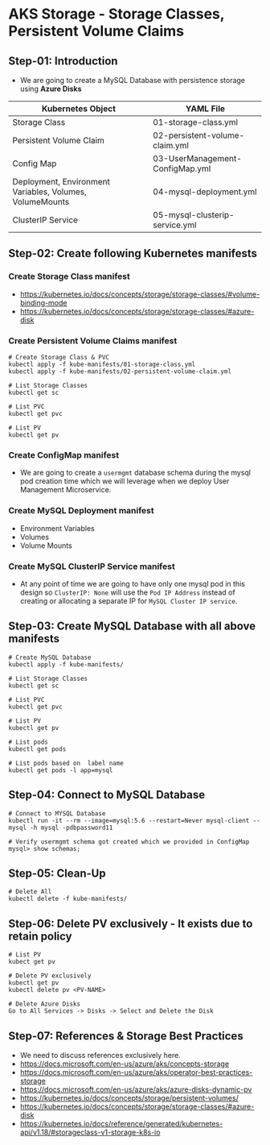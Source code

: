 # AKS Storage -  Storage Classes, Persistent Volume Claims

## Step-01: Introduction
- We are going to create a MySQL Database with persistence storage using **Azure Disks** 

| Kubernetes Object  | YAML File   |
| ------------- | ------------- |
| Storage Class  | 01-storage-class.yml |
| Persistent Volume Claim | 02-persistent-volume-claim.yml   |
| Config Map  | 03-UserManagement-ConfigMap.yml  |
| Deployment, Environment Variables, Volumes, VolumeMounts  | 04-mysql-deployment.yml  |
| ClusterIP Service  | 05-mysql-clusterip-service.yml  |

## Step-02: Create following Kubernetes manifests
### Create Storage Class manifest
- https://kubernetes.io/docs/concepts/storage/storage-classes/#volume-binding-mode
- https://kubernetes.io/docs/concepts/storage/storage-classes/#azure-disk


### Create Persistent Volume Claims manifest
```
# Create Storage Class & PVC
kubectl apply -f kube-manifests/01-storage-class.yml
kubectl apply -f kube-manifests/02-persistent-volume-claim.yml

# List Storage Classes
kubectl get sc

# List PVC
kubectl get pvc 

# List PV
kubectl get pv
```
### Create ConfigMap manifest
- We are going to create a `usermgmt` database schema during the mysql pod creation time which we will leverage when we deploy User Management Microservice. 

### Create MySQL Deployment manifest
- Environment Variables
- Volumes
- Volume Mounts

### Create MySQL ClusterIP Service manifest
- At any point of time we are going to have only one mysql pod in this design so `ClusterIP: None` will use the `Pod IP Address` instead of creating or allocating a separate IP for `MySQL Cluster IP service`.   

## Step-03: Create MySQL Database with all above manifests
```
# Create MySQL Database
kubectl apply -f kube-manifests/

# List Storage Classes
kubectl get sc

# List PVC
kubectl get pvc 

# List PV
kubectl get pv

# List pods
kubectl get pods 

# List pods based on  label name
kubectl get pods -l app=mysql
```

## Step-04: Connect to MySQL Database
```
# Connect to MYSQL Database
kubectl run -it --rm --image=mysql:5.6 --restart=Never mysql-client -- mysql -h mysql -pdbpassword11

# Verify usermgmt schema got created which we provided in ConfigMap
mysql> show schemas;
```

## Step-05: Clean-Up 
```
# Delete All
kubectl delete -f kube-manifests/
```

## Step-06: Delete PV exclusively - It exists due to retain policy
```
# List PV
kubect get pv

# Delete PV exclusively
kubectl get pv
kubectl delete pv <PV-NAME>

# Delete Azure Disks 
Go to All Services -> Disks -> Select and Delete the Disk
```

## Step-07: References & Storage Best Practices
- We need to discuss references exclusively here. 
- https://docs.microsoft.com/en-us/azure/aks/concepts-storage
- https://docs.microsoft.com/en-us/azure/aks/operator-best-practices-storage
- https://docs.microsoft.com/en-us/azure/aks/azure-disks-dynamic-pv
- https://kubernetes.io/docs/concepts/storage/persistent-volumes/
- https://kubernetes.io/docs/concepts/storage/storage-classes/#azure-disk
- https://kubernetes.io/docs/reference/generated/kubernetes-api/v1.18/#storageclass-v1-storage-k8s-io

